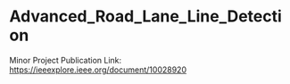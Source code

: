 # Advanced_Road_Lane_Line_Detection
Minor Project
Publication Link: https://ieeexplore.ieee.org/document/10028920
